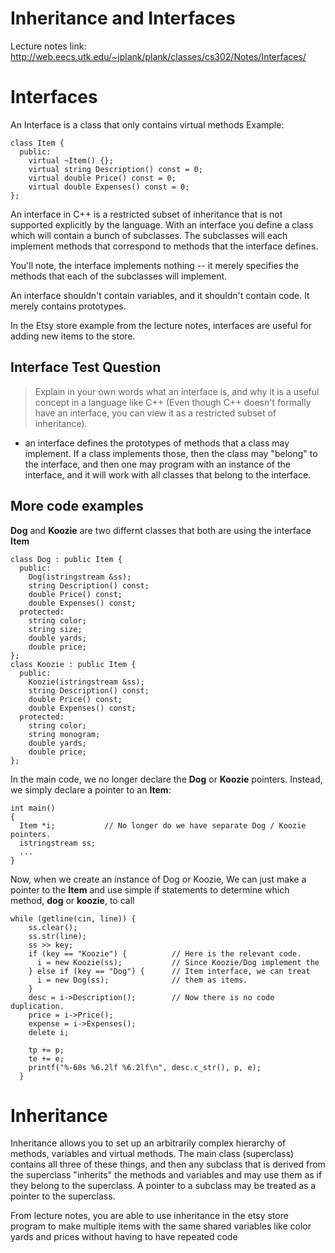 # Inheritance and Interfaces

Lecture notes link: http://web.eecs.utk.edu/~jplank/plank/classes/cs302/Notes/Interfaces/

# Interfaces
An Interface is a class that only contains virtual methods
Example:
```
class Item {
  public:
    virtual ~Item() {};
    virtual string Description() const = 0;
    virtual double Price() const = 0;
    virtual double Expenses() const = 0;
};
```

An interface in C++ is a restricted subset of inheritance that is not supported explicitly by the language. With an interface you define a class which will contain a bunch of subclasses. The subclasses will each implement methods that correspond to methods that the interface defines. 

You'll note, the interface implements nothing -- it merely specifies the methods that each of the subclasses will implement. 

An interface shouldn't contain variables, and it shouldn't contain code. It merely contains prototypes.

In the Etsy store example from the lecture notes, interfaces are useful for adding new items to the store.


## Interface Test Question
>Explain in your own words what an interface is, and why it is a useful concept in a language like C++ (Even though C++ doesn't formally have an interface, you can view it as a restricted subset of inheritance).

- an interface defines the prototypes of methods that a class may implement. If a class implements those, then the class may "belong" to the interface, and then one may program with an instance of the interface, and it will work with all classes that belong to the interface.


## More code examples

**Dog** and **Koozie** are two differnt classes that both are using the interface **Item**

```
class Dog : public Item {
  public:
    Dog(istringstream &ss);
    string Description() const;
    double Price() const;
    double Expenses() const;
  protected:
    string color;
    string size;
    double yards;
    double price;
};
class Koozie : public Item {
  public:
    Koozie(istringstream &ss);
    string Description() const;
    double Price() const;
    double Expenses() const;
  protected:
    string color;
    string monogram;
    double yards;
    double price;
};

```
In the main code, we no longer declare the **Dog** or **Koozie** pointers. Instead, we simply declare a pointer to an **Item**:
```
int main()
{
  Item *i;           // No longer do we have separate Dog / Koozie pointers.
  istringstream ss;
  ...
}
```
Now, when we create an instance of Dog or Koozie, We can just make a pointer to the **Item**
and use simple if statements to determine which method, **dog** or **koozie**, to call 
```
while (getline(cin, line)) {
    ss.clear();
    ss.str(line);
    ss >> key;
    if (key == "Koozie") {          // Here is the relevant code.
      i = new Koozie(ss);           // Since Koozie/Dog implement the 
    } else if (key == "Dog") {      // Item interface, we can treat 
      i = new Dog(ss);              // them as items.
    }
    desc = i->Description();        // Now there is no code duplication.
    price = i->Price();
    expense = i->Expenses();
    delete i;

    tp += p;
    te += e;
    printf("%-60s %6.2lf %6.2lf\n", desc.c_str(), p, e);
  }
```


# Inheritance


Inheritance allows you to set up an arbitrarily complex hierarchy of methods, variables and virtual methods. The main class (superclass) contains all three of these things, and then any subclass that is derived from the superclass "inherits" the methods and variables and may use them as if they belong to the superclass. A pointer to a subclass may be treated as a pointer to the superclass.



From lecture notes, you are able to use inheritance in the etsy store program to make multiple items with the same shared variables like color yards and prices without having to have repeated code